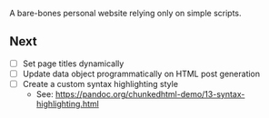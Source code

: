 A bare-bones personal website relying only on simple scripts.

## Next
- [ ] Set page titles dynamically
- [ ] Update data object programmatically on HTML post generation
- [ ] Create a custom syntax highlighting style 
  - See: <https://pandoc.org/chunkedhtml-demo/13-syntax-highlighting.html>
